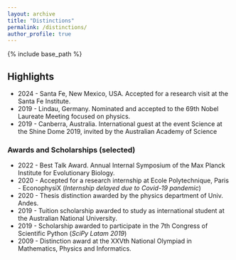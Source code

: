 ```yaml
---
layout: archive
title: "Distinctions"
permalink: /distinctions/
author_profile: true
---
```


{% include base_path %}

## Highlights

* 2024 - Santa Fe, New Mexico, USA. Accepted for a research visit at the Santa Fe Institute. 
* 2019 - Lindau, Germany. Nominated and accepted to the 69th Nobel Laureate Meeting focused on physics.
* 2019 - Canberra, Australia. International guest at the event Science at the Shine Dome 2019, invited by the Australian Academy of Science

### Awards and Scholarships (selected)
* 2022 - Best Talk Award. Annual Internal Symposium of the Max Planck Institute for Evolutionary Biology.
* 2020 - Accepted for a research internship at Ecole Polytechnique, Paris - EconophysiX (*Internship delayed due to Covid-19 pandemic*)
* 2020 - Thesis distinction awarded by the physics department of Univ. Andes.
* 2019 - Tuition scholarship awarded to study as international student at the Australian National University.
* 2019 - Scholarship awarded to participate in the 7th Congress of Scientific Python (*SciPy Latam 2019*)
* 2009 - Distinction award at the XXVth National Olympiad in Mathematics, Physics and Informatics.

<!-- 

{% for post in site.teaching reversed %}
  {% include archive-single.html %}
{% endfor %} -->
